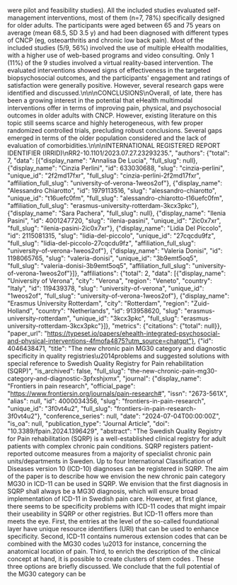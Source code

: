 were pilot and feasibility studies). All the included studies evaluated self-management interventions, most of them (n=7, 78%) specifically designed for older adults. The participants were aged between 65 and 75 years on average (mean 68.5, SD 3.5 y) and had been diagnosed with different types of CNCP (eg, osteoarthritis and chronic low back pain). Most of the included studies (5/9, 56%) involved the use of multiple eHealth modalities, with a higher use of web-based programs and video consulting. Only 1 (11%) of the 9 studies involved a virtual reality-based intervention. The evaluated interventions showed signs of effectiveness in the targeted biopsychosocial outcomes, and the participants' engagement and ratings of satisfaction were generally positive. However, several research gaps were identified and discussed.\n\n\nCONCLUSIONS\nOverall, of late, there has been a growing interest in the potential that eHealth multimodal interventions offer in terms of improving pain, physical, and psychosocial outcomes in older adults with CNCP. However, existing literature on this topic still seems scarce and highly heterogeneous, with few proper randomized controlled trials, precluding robust conclusions. Several gaps emerged in terms of the older population considered and the lack of evaluation of comorbidities.\n\n\nINTERNATIONAL REGISTERED REPORT IDENTIFIER (IRRID)\nRR2-10.1101/2023.07.27.23293235.", "authors": {"total": 7, "data": [{"display_name": "Annalisa De Lucia", "full_slug": null}, {"display_name": "Cinzia Perlini", "id": 633030688, "slug": "cinzia-perlini", "unique_id": "2f2md17fxr", "full_slug": "cinzia-perlini-2f2md17fxr", "affiliation_full_slug": "university-of-verona-1weos2of"}, {"display_name": "Alessandro Chiarotto", "id": 1979113516, "slug": "alessandro-chiarotto", "unique_id": "t16uefc0fm", "full_slug": "alessandro-chiarotto-t16uefc0fm", "affiliation_full_slug": "erasmus-university-rotterdam-3kcx3pkc"}, {"display_name": "Sara Pachera", "full_slug": null}, {"display_name": "Ilenia Pasini", "id": 4001247720, "slug": "ilenia-pasini", "unique_id": "2ic0x7xr", "full_slug": "ilenia-pasini-2ic0x7xr"}, {"display_name": "Lidia Del Piccolo", "id": 2115081315, "slug": "lidia-del-piccolo", "unique_id": "27cqcdu9fz", "full_slug": "lidia-del-piccolo-27cqcdu9fz", "affiliation_full_slug": "university-of-verona-1weos2of"}, {"display_name": "Valeria Donisi", "id": 1198065765, "slug": "valeria-donisi", "unique_id": "3b9emt5oq5", "full_slug": "valeria-donisi-3b9emt5oq5", "affiliation_full_slug": "university-of-verona-1weos2of"}]}, "affiliations": {"total": 2, "data": [{"display_name": "University of Verona", "city": "Verona", "region": "Veneto", "country": "Italy", "id": 119439378, "slug": "university-of-verona", "unique_id": "1weos2of", "full_slug": "university-of-verona-1weos2of"}, {"display_name": "Erasmus University Rotterdam", "city": "Rotterdam", "region": "Zuid-Holland", "country": "Netherlands", "id": 913958620, "slug": "erasmus-university-rotterdam", "unique_id": "3kcx3pkc", "full_slug": "erasmus-university-rotterdam-3kcx3pkc"}]}, "metrics": {"citations": {"total": null}}, "paper_url": "https://typeset.io/papers/ehealth-integrated-psychosocial-and-physical-interventions-4fmofa4875?utm_source=chatgpt"}, {"id": 4046438471, "title": "The new chronic pain MG30 category and diagnostic specificity in quality registries\u2014problems and suggested solutions with special reference to Swedish Quality Registry for Pain rehabilitation (SQRP)", "is_archived": false, "full_slug": "the-new-chronic-pain-mg30-category-and-diagnostic-3pfxshjxmx", "journal": {"display_name": "Frontiers in pain research", "official_page": "https://www.frontiersin.org/journals/pain-research#", "issn": "2673-561X", "alias": null, "id": 4000034356, "slug": "frontiers-in-pain-research", "unique_id": "3f0vt4u2", "full_slug": "frontiers-in-pain-research-3f0vt4u2"}, "conference_series": null, "date": "2024-07-04T00:00:00Z", "is_oa": null, "publication_type": "Journal Article", "doi": "10.3389/fpain.2024.1396429", "abstract": "The Swedish Quality Registry for Pain rehabilitation (SQRP) is a well-established clinical registry for adult patients with complex chronic pain conditions. SQRP registers patient-reported outcome measures from a majority of specialist chronic pain units/departments in Sweden. Up to four International Classification of Diseases version 10 (ICD-10) diagnoses can be registered in SQRP. The aim of the paper is to describe how we envision the new chronic pain category MG30 in ICD-11 can be used in SQRP. We envision that the first diagnosis in SQRP shall always be a MG30 diagnosis, which will ensure broad implementation of ICD-11 in Swedish pain care. However, at first glance, there seems to be specificity problems with ICD-11 codes that might impair their useability in SQRP or other registries. But ICD-11 offers more than meets the eye. First, the entries at the level of the so-called foundational layer have unique resource identifiers (URI) that can be used to enhance specificity. Second, ICD-11 contains numerous extension codes that can be combined with the MG30 codes \u2013 for instance, concerning the anatomical location of pain. Third, to enrich the description of the clinical concept at hand, it is possible to create clusters of stem codes . These three options are briefly discussed. We conclude that the full potential of the MG30 category can be